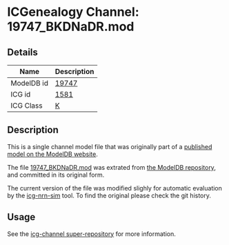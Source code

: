 # ICGenealogy Channel: 19747\_BKDNaDR.mod

## Details

Name | Description
---- | -----------
ModelDB id | [19747](http://senselab.med.yale.edu/ModelDB/ShowModel.cshtml?model=19747)
ICG id | [1581](http://icg.neurotheory.ox.ac.uk/channels/1/1581)
ICG Class | [K](http://icg.neurotheory.ox.ac.uk/channels/1)

## Description

This is a single channel model file that was originally part of a [published model on the ModelDB website](http://senselab.med.yale.edu/mModelDB/ShowModel.cshtml?model=19747).


The file [19747\_BKDNaDR.mod](19747_BKDNaDR.mod) was extrated from [the ModelDB repository](http://senselab.med.yale.edu/ModelDB/ShowModel.cshtml?model=19747), and committed in its original form.

The current version of the file was modified slighly for automatic evaluation by the [icg-nrn-sim](https://github.com/icgenealogy/icg-nrn-sim) tool. To find the original please check the git history.


## Usage

See the [icg-channel super-repository](https://github.com/icgenealogy/icg-channels) for more information.